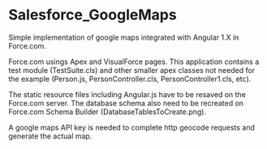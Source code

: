 # Salesforce_GoogleMaps

Simple implementation of google maps integrated with Angular 1.X in Force.com.

Force.com usings Apex and VisualForce pages. This application contains a test module (TestSuite.cls) and other smaller apex classes not needed for the example (Person.js, PersonController.cls, PersonController1.cls, etc).

The static resource files including Angular.js have to be resaved on the Force.com server. The database schema also need to be recreated on Force.com Schema Builder (DatabaseTablesToCreate.png).

A google maps API key is needed to complete http geocode requests and generate the actual map. 
